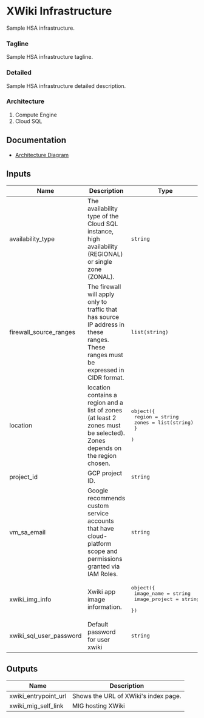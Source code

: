 # XWiki Infrastructure

Sample HSA infrastructure.

### Tagline
Sample HSA infrastructure tagline.

### Detailed
Sample HSA infrastructure detailed description.

### Architecture
1. Compute Engine
1. Cloud SQL

## Documentation
- [Architecture Diagram](todo)

<!-- BEGINNING OF PRE-COMMIT-TERRAFORM DOCS HOOK -->
## Inputs

| Name | Description | Type | Default | Required |
|------|-------------|------|---------|:--------:|
| availability\_type | The availability type of the Cloud SQL instance, high availability (REGIONAL) or single zone (ZONAL). | `string` | n/a | yes |
| firewall\_source\_ranges | The firewall will apply only to traffic that has source IP address in these ranges. These ranges must be expressed in CIDR format. | `list(string)` | n/a | yes |
| location | location contains a region and a list of zones (at least 2 zones must be selected). Zones depends on the region chosen. | <pre>object({<br>    region = string<br>    zones  = list(string)<br>    }<br>  )</pre> | n/a | yes |
| project\_id | GCP project ID. | `string` | n/a | yes |
| vm\_sa\_email | Google recommends custom service accounts that have cloud-platform scope and permissions granted via IAM Roles. | `string` | n/a | yes |
| xwiki\_img\_info | Xwiki app image information. | <pre>object({<br>    image_name    = string<br>    image_project = string<br>  })</pre> | n/a | yes |
| xwiki\_sql\_user\_password | Default password for user xwiki | `string` | n/a | yes |

## Outputs

| Name | Description |
|------|-------------|
| xwiki\_entrypoint\_url | Shows the URL of XWiki's index page. |
| xwiki\_mig\_self\_link | MIG hosting XWiki |

<!-- END OF PRE-COMMIT-TERRAFORM DOCS HOOK -->
